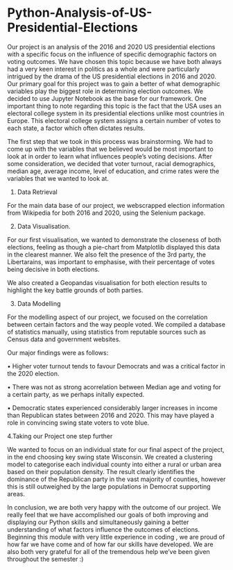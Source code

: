 # Python-Analysis-of-US-Presidential-Elections
Our project is an analysis of the 2016 and 2020 US presidential elections with a specific focus on the influence of specific demographic factors on voting outcomes. We have chosen this topic because we have both always had a very keen interest in politics as a whole and were particularly intrigued by the drama of the US presidential elections in 2016 and 2020. Our primary goal for this project was to gain a better of what demographic variables play the biggest role in determining election outcomes. We decided to use Jupyter Notebook as the base for our framework. 
One important thing to note regarding this topic is the fact that the USA uses an electoral college system in its presidential elections unlike most countries in Europe. This electoral college system assigns a certain number of votes to each state, a factor which often dictates results. 

The first step that we took in this process was brainstorming. We had to come up with the variables that we believed would be most important to look at in order to learn what influences people’s voting decisions. After some consideration, we decided that voter turnout, racial demographics, median age, average income, level of education, and crime rates were the variables that we wanted to look at. 

1. Data Retrieval

For the main data base of our project, we webscrapped election information from Wikipedia for both 2016 and 2020, using the Selenium package. 

2. Data Visualisation. 

For our first visualisation, we wanted to demonstrate the closeness of both elections, feeling as though a pie-chart from Matplotlib displayed this data in the clearest manner. We also felt the presence of the 3rd party, the Libertarains, was important to emphasise, with their percentage of votes being decisive in both elections. 

We also created a Geopandas visualisation for both election results to highlight the key battle grounds of both parties. 

3. Data Modelling 

For the modelling aspect of our project, we focused on the correlation between certain factors and the way people voted. We compiled a database of statistics manually, using statistics from reputable sources such as Census data and government websites. 

Our major findings were as follows: 

•	Higher voter turnout tends to favour Democrats and was a critical factor in the 2020 election.

•	There was not as strong acorrelation between Median age and voting for a certain party, as we perhaps initally expected. 

•	Democratic states experienced considerably larger increases in income than Republican states between 2016 and 2020. This may have played a role in convincing swing state voters to vote blue. 

4.Taking our Project one step further

We wanted to focus on an individual state for our final aspect of the project, in the end choosing key swing state Wisconsin. We created a clustering model to categorise each individual county into either a rural or urban area based on their population density. The result clearly identifies the dominance of the Republican party in the vast majority of counties,  however this is still outweighed by the large populations in Democrat supporting areas.

In conclusion, we are both very happy with the outcome of our project. We really feel that we have accomplished our goals of both improving and displaying our Python skills and simultaneously gaining a better understanding of what factors influence the outcomes of elections. Beginning this module with very little experience in coding , we are proud of how far we have come and of how far our skills have developed. We are also both very grateful for all of the tremendous help we’ve been given throughout the semester :) 
